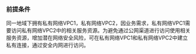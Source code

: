 ### 前提条件

同一地域下拥有私有网络VPC1，私有网络VPC2，因业务需求，私有网络VPC1需要访问私有网络VPC2中的相关服务资源。为避免通过公网渠道进行访问使用相关服务资源，增加潜在网络安全风险，可在私有网络VPC1和私有网络VPC2中建立私有连接，通过安全内网进行访问。

